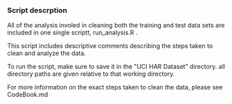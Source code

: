 ### Script descrption

All of the analysis involed in cleaning both the training and test data 
sets are included in one single scriptt, run_analysis.R .  

This script includes descriptive comments describing the steps taken to
clean and analyze the data.

To run the script, make sure to save it in the "UCI HAR Dataset" directory.
all directory paths are given relative to that working directory.

For more information on the exact steps taken to clean the data, please see
CodeBook.md
